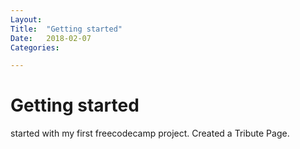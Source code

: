 ```yaml
---
Layout:
Title:  "Getting started"
Date:   2018-02-07
Categories:

---
```

# Getting started 

started with my first freecodecamp project. Created a Tribute Page. 
